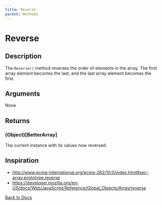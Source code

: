 ```yaml
---
title: Reverse
parent: Methods
---
```


# Reverse

## Description
The `Reverse()` method reverses the order of elements in the array. The first array element becomes the last, and the last array element becomes the first.

## Arguments
None
## Returns
### (Object)[BetterArray]
The current instance with its values now reversed.

## Inspiration
* <http://www.ecma-international.org/ecma-262/10.0/index.html#sec-array.prototype.reverse>
* <https://developer.mozilla.org/en-US/docs/Web/JavaScript/Reference/Global_Objects/Array/reverse>

[Back to Docs](https://senipah.github.io/VBA-Better-Array/)